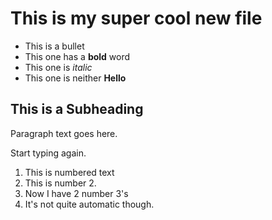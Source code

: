 # This is my super cool new file

* This is a bullet
* This one has a **bold** word
* This one is *italic*
* This one is neither **Hello**

## This is a Subheading

Paragraph text goes here.

Start typing again.

1. This is numbered text
2. This is number 2.
3. Now I have 2 number 3's
4. It's not quite automatic though.
